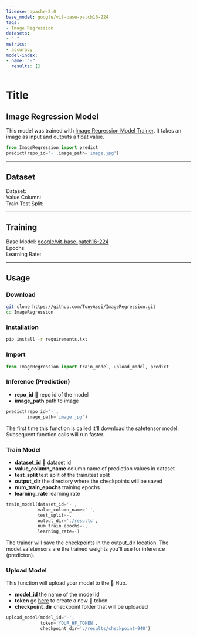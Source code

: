 ```yaml
---
license: apache-2.0
base_model: google/vit-base-patch16-224
tags:
- Image Regression
datasets:
- "-"
metrics:
- accuracy
model-index:
- name: "-"
  results: []
---
```


# Title
## Image Regression Model

This model was trained with [Image Regression Model Trainer](https://github.com/TonyAssi/ImageRegression/tree/main). It takes an image as input and outputs a float value.

```python
from ImageRegression import predict
predict(repo_id='-',image_path='image.jpg')
```

---

## Dataset
Dataset:\
Value Column:\
Train Test Split:

---

## Training
Base Model: [google/vit-base-patch16-224](https://huggingface.co/google/vit-base-patch16-224)\
Epochs:\
Learning Rate:

---

## Usage

### Download
```bash
git clone https://github.com/TonyAssi/ImageRegression.git
cd ImageRegression
```

### Installation
```bash
pip install -r requirements.txt
```

### Import 
```python
from ImageRegression import train_model, upload_model, predict
```

### Inference (Prediction)
- **repo_id** 🤗 repo id of the model
- **image_path** path to image
```python
predict(repo_id='-',
        image_path='image.jpg')
```
The first time this function is called it'll download the safetensor model. Subsequent function calls will run faster.

### Train Model
- **dataset_id** 🤗 dataset id
- **value_column_name** column name of prediction values in dataset
- **test_split** test split of the train/test split
- **output_dir** the directory where the checkpoints will be saved
- **num_train_epochs** training epochs
- **learning_rate** learning rate
```python
train_model(dataset_id='-',
            value_column_name='-',
            test_split=-,
            output_dir='./results',
            num_train_epochs=-,
            learning_rate=-)

```
The trainer will save the checkpoints in the output_dir location. The model.safetensors are the trained weights you'll use for inference (predicton).

### Upload Model
This function will upload your model to the 🤗 Hub.
- **model_id** the name of the model id
- **token** go [here](https://huggingface.co/settings/tokens) to create a new 🤗 token
- **checkpoint_dir** checkpoint folder that will be uploaded
```python
upload_model(model_id='-',
             token='YOUR_HF_TOKEN',
             checkpoint_dir='./results/checkpoint-940')
```